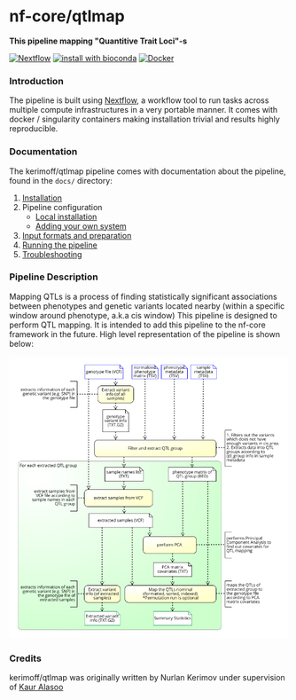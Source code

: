 # nf-core/qtlmap
**This pipeline mapping "Quantitive Trait Loci"-s**

[![Nextflow](https://img.shields.io/badge/nextflow-%E2%89%A50.32.0-brightgreen.svg)](https://www.nextflow.io/)
[![install with bioconda](https://img.shields.io/badge/install%20with-bioconda-brightgreen.svg)](http://bioconda.github.io/)
[![Docker](https://img.shields.io/docker/automated/kerimoff/qtlmap.svg)](https://hub.docker.com/r/kerimoff/qtlmap)


### Introduction
The pipeline is built using [Nextflow](https://www.nextflow.io), a workflow tool to run tasks across multiple compute infrastructures in a very portable manner. It comes with docker / singularity containers making installation trivial and results highly reproducible.


### Documentation
The kerimoff/qtlmap pipeline comes with documentation about the pipeline, found in the `docs/` directory:

1. [Installation](docs/installation.md)
2. Pipeline configuration
    * [Local installation](docs/configuration/local.md)
    * [Adding your own system](docs/configuration/adding_your_own.md)
3. [Input formats and preparation](docs/inputs_expl.md)
4. [Running the pipeline](docs/usage.md)
5. [Troubleshooting](docs/troubleshooting.md)

<!-- TODO nf-core: Add a brief overview of what the pipeline does and how it works -->

### Pipeline Description
Mapping QTLs is a process of finding statistically significant associations between phenotypes and genetic variants located nearby (within a specific window around phenotype, a.k.a cis window)
This pipeline is designed to perform QTL mapping. It is intended to add this pipeline to the nf-core framework in the future.
High level representation of the pipeline is shown below:

![High_level_schema](docs/images/QTLMap_pipeline_high_level_repr.png)


### Credits
kerimoff/qtlmap was originally written by Nurlan Kerimov under supervision of [Kaur Alasoo](https://github.com/kauralasoo)
